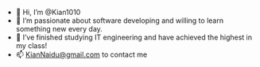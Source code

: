 - 👋 Hi, I’m @Kian1010
- 👀 I’m passionate about software developing and willing to learn something new every day. 
- 🌱 I’ve finished studying IT engineering and have achieved the highest in my class!
- 📫 KianNaidu@gmail.com to contact me

<!---
Kian1010/Kian1010 is a ✨ special ✨ repository because its `README.md` (this file) appears on your GitHub profile.
You can click the Preview link to take a look at your changes.
--->
